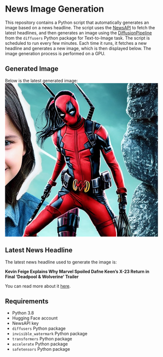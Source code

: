 # News Image Generation
This repository contains a Python script that automatically generates an image based on a news headline. The script uses the [NewsAPI](https://newsapi.org/) to fetch the latest headlines, and then generates an image using the [DiffusionPipeline](https://github.com/huggingface/diffusers) from the `diffusers` Python package for Text-to-Image task.
The script is scheduled to run every few minutes. Each time it runs, it fetches a new headline and generates a new image, which is then displayed below. The image generation process is performed on a GPU.

## Generated Image
Below is the latest generated image:
![Generated Image](image.png)

## Latest News Headline
The latest news headline used to generate the image is:

**Kevin Feige Explains Why Marvel Spoiled Dafne Keen’s X-23 Return in Final ‘Deadpool & Wolverine’ Trailer**

You can read more about it [here](https://news.google.com/rss/articles/CBMizAFBVV95cUxQM0c4SnlNTTI1Y2NOSmotNVhQS1NxSmlJNzFvbGJrU0RmOXRXLTk1TkZaVTNiVFo1dmF4LVRXRkJHVkdwanppeFRhR2doNXBDOVZ2M3ZnRC1ON0prdHJZYks3OXhDRzRKN2hWUUdvTlprbllfYndNSG41b1hPV09fLXJfN2xaX3pJM3hxZ3V4UGJMdHV6eXhkT08zVndXYW85T2J5X2tfdm81U0NLbUFHVEdlZ3ExNzBPMzkxMjV1bGp3QmZnaXRacEdLbG0?oc=5).

## Requirements
- Python 3.8
- Hugging Face account
- NewsAPI key
- `diffusers` Python package
- `invisible_watermark` Python package
- `transformers` Python package
- `accelerate` Python package
- `safetensors` Python package
